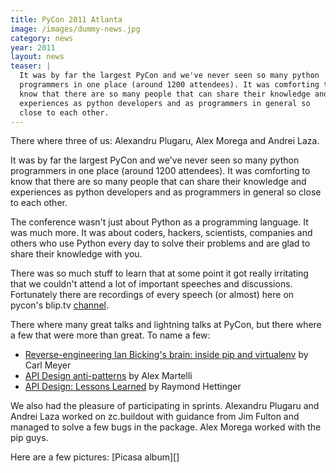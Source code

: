 ```yaml
---
title: PyCon 2011 Atlanta
image: /images/dummy-news.jpg
category: news
year: 2011
layout: news
teaser: |
  It was by far the largest PyCon and we've never seen so many python
  programmers in one place (around 1200 attendees). It was comforting to
  know that there are so many people that can share their knowledge and
  experiences as python developers and as programmers in general so
  close to each other.
---
```



There where three of us: Alexandru Plugaru, Alex Morega and Andrei Laza.

It was by far the largest PyCon and we've never seen so many python
programmers in one place (around 1200 attendees). It was comforting to
know that there are so many people that can share their knowledge and
experiences as python developers and as programmers in general so close
to each other.

The conference wasn't just about Python as a programming language. It
was much more. It was about coders, hackers, scientists, companies and
others who use Python every day to solve their problems and are glad to
share their knowledge with you.

There was so much stuff to learn that at some point it got really
irritating that we couldn't attend a lot of important speeches and
discussions. Fortunately there are recordings of every speech (or
almost) here on pycon's blip.tv [channel][].

There where many great talks and lightning talks at PyCon, but there
where a few that were more than great. To name a few:

* [Reverse-engineering Ian Bicking's brain: inside pip and
  virtualenv][pip-talk] by Carl Meyer
* [API Design anti-patterns][antipatterns-talk] by Alex Martelli
* [API Design: Lessons Learned][apilessons-talk] by Raymond Hettinger

We also had the pleasure of participating in sprints. Alexandru Plugaru
and Andrei Laza worked on zc.buildout with guidance from Jim Fulton and
managed to solve a few bugs in the package. Alex Morega worked with the
pip guys.

Here are a few pictures: [Picasa album][]

[channel]: http://pycon.blip.tv/
[pip-talk]: http://us.pycon.org/2011/schedule/presentations/198/
[antipatterns-talk]: http://us.pycon.org/2011/schedule/presentations/88/
[apilessons-talk]: http://us.pycon.org/2011/schedule/presentations/263/
[picasa_album]: https://picasaweb.google.com/105609546437379616640/PyCon2011?feat=directlink
